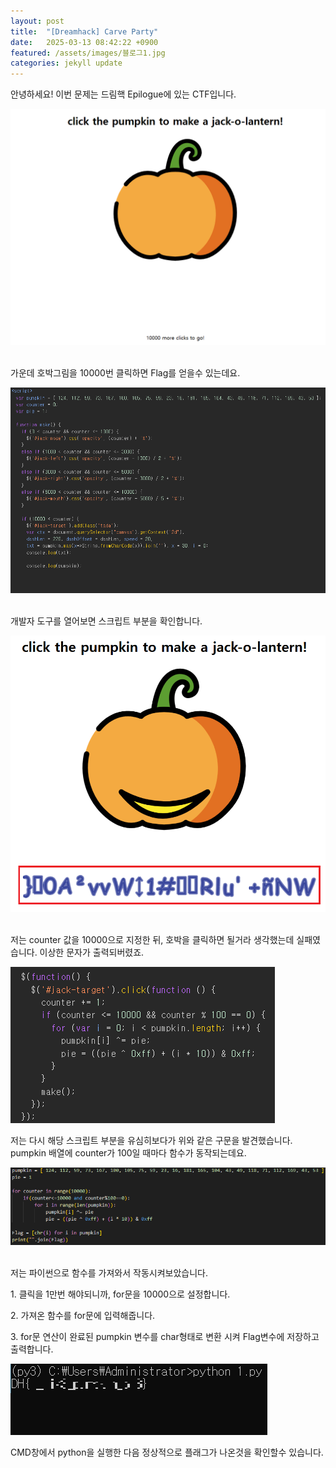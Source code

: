```yaml
---
layout: post
title:  "[Dreamhack] Carve Party"
date:   2025-03-13 08:42:22 +0900
featured: /assets/images/블로그1.jpg
categories: jekyll update
---
```

<p>안녕하세요! 이번 문제는 드림핵 Epilogue에 있는 CTF입니다.</p>
<img src="/assets/images/p1.PNG" style="max-width: 100%; height: auto;"> 
<p>가운데 호박그림을 10000번 클릭하면 Flag를 얻을수 있는데요.</p>
<img src="/assets/images/p2.PNG" style="max-width: 100%; height: auto;"> 
<p>개발자 도구를 열어보면 스크립트 부분을 확인합니다.</p>
<img src="/assets/images/p3-1.PNG" style="max-width: 100%; height: auto;"> 
<p>저는 counter 값을 10000으로 지정한 뒤, 호박을 클릭하면 될거라 생각했는데 실패였습니다. 이상한 문자가 출력되버렸죠.</p>
<img src="/assets/images/p4.PNG" style="max-width: 100%; height: auto;"> 
<p>저는 다시 해당 스크립트 부분을 유심히보다가 위와 같은 구문을 발견했습니다. pumpkin 배열에 counter가 100일 때마다 함수가 동작되는데요.</p>
<img src="/assets/images/p5-1.PNG" style="max-width: 100%; height: auto;"> 
<p>저는 파이썬으로 함수를 가져와서 작동시켜보았습니다.</p>
<p>1. 클릭을 1만번 해야되니까, for문을 10000으로 설정합니다.</p>
<p>2. 가져온 함수를 for문에 입력해줍니다.</p>
<p>3. for문 연산이 완료된 pumpkin 변수를 char형태로 변환 시켜 Flag변수에 저장하고 출력합니다.</p>
<img src="/assets/images/p6-1.PNG" style="max-width: 100%; height: auto;"> 
<p>CMD창에서 python을 실행한 다음 정상적으로 플래그가 나온것을 확인할수 있습니다.</p>